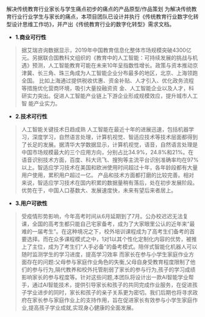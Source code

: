 解决传统教育行业家长与学生痛点初步的痛点的产品原型/作品策划
为解决传统教育行业行业学生与家长的痛点，本项目团队已设计并执行《传统教育行业数字化转型设计思维工作坊》，并产出《传统教育行业的数字化转型》需求文档。

* **1.商业可行性**

> 据艾瑞咨询数据显示，2019年中国教育信息化整体市场规模突破4300亿元。另据联合国教科文组织的《教育中的人工智能：可持续发展的挑战与机遇》预测，人工智能教育可能在未来10年呈指数性增长。政策与资本推动京津冀、长三角、珠三角成为人工智能企业分布最多的地区，北京、上海领跑全国。 比如上海通过提供税收优惠、资金补贴、人才引入、优化政务流程等措施优化营商环境，吸引大量投融资资 金、人工智能企业以及人才，科研实力突出。促进人工智能产业链上下游企业形成规模效应，提升城市人工智 能产业实力。


* **2.技术可行性**


>人工智能关键技术日趋成熟 人工智能在最近十年的进展迅速，包括机器学习，深度学习，自然语言处理，计算机视觉、智适应技术等技术层面都得到了长足的发展。据清华大学数据显示，计算机视觉，语音，自然语言处理是中国市场规模最大的三个应用方向，分别占比34.9%，24.8%和21%。在语音识别技术方面，百度、科大讯飞、搜狗等主流平台识别准确率均在97%以上。智适应学习技术在美国和欧洲使用时间超过十年，各年龄段都有大量用户使用，累积用户超过一亿。 产品和技术方面都打磨的比较完善。相对来说，智适应学习技术在国内积累的数据量稍有落后，处在初步发展阶段。 优势在于，中国人口基数大、发展速度快，未来有望后来者居上。

* **3.用户可欲性**
>受疫情形势影响，今年高考时间从6月延期到了7月。公办校迟迟无法复课，全国的高考生都只能自己宅家备考，成为了大家眼里公认的近年来“最难的一届考生”。在这种境况之下，校外培训课程成为了高考生们备考的首要选择。而在众多课程模式之中，1对1以其个性化定制化内容的优势，被推上了主位，成为了考生们“人手必备”的备考模式。陪伴式智能化机器人可以随时监测学生的学习进度，提高学习效率
而家长在参与小学生家庭作业方面存在的问题:父母参与家庭作业角色的失衡,父母自身受教育程度限制了他们的参与行为,隔代教养和校外托管削弱了家长的参与行为,孩子的学习成绩影响家长的参与程度等。针对这些问题,本团队将设计出一款AI智能学业帮手，通过AI智能技术，提供引导家长和孩子的共同完成作业服务，在促进孩子学业进步的同时，家长和孩子的亲子关系更为密切。我们后期也将寻求政府在家长参与家庭作业上的支持作用，旨在促进家长有效参与小学生家庭作业,提高孩子学业成就,实现身心健康的全面发展。